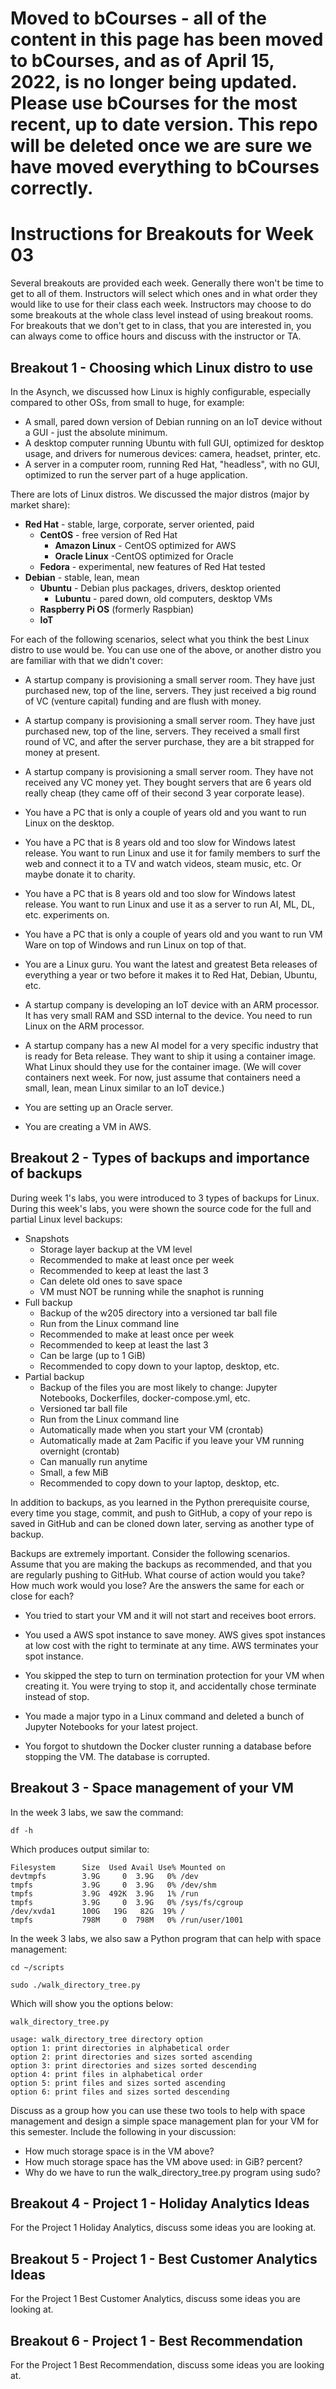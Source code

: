 # Moved to bCourses - all of the content in this page has been moved to bCourses, and as of April 15, 2022, is no longer being updated.  Please use bCourses for the most recent, up to date version. This repo will be deleted once we are sure we have moved everything to bCourses correctly.

# Instructions for Breakouts for Week 03

Several breakouts are provided each week.  Generally there won't be time to get to all of them. Instructors will select which ones and in what order they would like to use for their class each week.  Instructors may choose to do some breakouts at the whole class level instead of using breakout rooms.  For breakouts that we don't get to in class, that you are interested in, you can always come to office hours and discuss with the instructor or TA. 

## Breakout 1 - Choosing which Linux distro to use

In the Asynch, we discussed how Linux is highly configurable, especially compared to other OSs, from small to huge, for example:
* A small, pared down version of Debian running on an IoT device without a GUI - just the absolute minimum.
* A desktop computer running Ubuntu with full GUI, optimized for desktop usage, and drivers for numerous devices: camera, headset, printer, etc.
* A server in a computer room, running Red Hat, "headless", with no GUI, optimized to run the server part of a huge application.

There are lots of Linux distros.  We discussed the major distros (major by market share):

* **Red Hat** - stable, large, corporate, server oriented, paid
    * **CentOS** - free version of Red Hat
        * **Amazon Linux** - CentOS optimized for AWS
        * **Oracle Linux** -CentOS optimized for Oracle
    * **Fedora** - experimental, new features of Red Hat tested
* **Debian** - stable, lean, mean
    * **Ubuntu** - Debian plus packages, drivers, desktop oriented
        * **Lubuntu** - pared down, old computers, desktop VMs
    * **Raspberry Pi OS** (formerly Raspbian) 
    * **IoT**

For each of the following scenarios, select what you think the best Linux distro to use would be. You can use one of the above, or another distro you are familiar with that we didn't cover:

* A startup company is provisioning a small server room.  They have just purchased new, top of the line, servers.  They just received a big round of VC (venture capital) funding and are flush with money.

* A startup company is provisioning a small server room.  They have just purchased new, top of the line, servers.  They received a small first round of VC, and after the server purchase, they are a bit strapped for money at present.

* A startup company is provisioning a small server room.  They have not received any VC money yet.  They bought servers that are 6 years old really cheap (they came off of their second 3 year corporate lease).  

* You have a PC that is only a couple of years old and you want to run Linux on the desktop.

* You have a PC that is 8 years old and too slow for Windows latest release.  You want to run Linux and use it for family members to surf the web and connect it to a TV and watch videos, steam music, etc.  Or maybe donate it to charity.

* You have a PC that is 8 years old and too slow for Windows latest release.  You want to run Linux and use it as a server to run AI, ML, DL, etc. experiments on.

* You have a PC that is only a couple of years old and you want to run VM Ware on top of Windows and run Linux on top of that.

* You are a Linux guru.  You want the latest and greatest Beta releases of everything a year or two before it makes it to Red Hat, Debian, Ubuntu, etc.  

* A startup company is developing an IoT device with an ARM processor.  It has very small RAM and SSD internal to the device.  You need to run Linux on the ARM processor.

* A startup company has a new AI model for a very specific industry that is ready for Beta release.  They want to ship it using a container image.  What Linux should they use for the container image.  (We will cover containers next week.  For now, just assume that containers need a small, lean, mean Linux similar to an IoT device.)

* You are setting up an Oracle server.

* You are creating a VM in AWS.

## Breakout 2 - Types of backups and importance of backups

During week 1's labs, you were introduced to 3 types of backups for Linux.  During this week's labs, you were shown the source code for the full and partial Linux level backups:
* Snapshots
   * Storage layer backup at the VM level
   * Recommended to make at least once per week
   * Recommended to keep at least the last 3
   * Can delete old ones to save space
   * VM must NOT be running while the snaphot is running
* Full backup 
   * Backup of the w205 directory into a versioned tar ball file
   * Run from the Linux command line
   * Recommended to make at least once per week
   * Recommended to keep at least the last 3
   * Can be large (up to 1 GiB)
   * Recommended to copy down to your laptop, desktop, etc.
* Partial backup 
   * Backup of the files you are most likely to change: Jupyter Notebooks, Dockerfiles, docker-compose.yml, etc.
   * Versioned tar ball file
   * Run from the Linux command line
   * Automatically made when you start your VM (crontab)
   * Automatically made at 2am Pacific if you leave your VM running overnight (crontab)
   * Can manually run anytime
   * Small, a few MiB 
   * Recommended to copy down to your laptop, desktop, etc.

In addition to backups, as you learned in the Python prerequisite course, every time you stage, commit, and push to GitHub, a copy of your repo is saved in GitHub and can be cloned down later, serving as another type of backup.

Backups are extremely important.  Consider the following scenarios. Assume that you are making the backups as recommended, and that you are regularly pushing to GitHub.  What course of action would you take?  How much work would you lose?  Are the answers the same for each or close for each?

* You tried to start your VM and it will not start and receives boot errors.

* You used a AWS spot instance to save money.  AWS gives spot instances at low cost with the right to terminate at any time.  AWS terminates your spot instance.

* You skipped the step to turn on termination protection for your VM when creating it.  You were trying to stop it, and accidentally chose terminate instead of stop.

* You made a major typo in a Linux command and deleted a bunch of Jupyter Notebooks for your latest project.

* You forgot to shutdown the Docker cluster running a database before stopping the VM.  The database is corrupted.


## Breakout 3 - Space management of your VM

In the week 3 labs, we saw the command:

```
df -h

```
Which produces output similar to:
```
Filesystem      Size  Used Avail Use% Mounted on
devtmpfs        3.9G     0  3.9G   0% /dev
tmpfs           3.9G     0  3.9G   0% /dev/shm
tmpfs           3.9G  492K  3.9G   1% /run
tmpfs           3.9G     0  3.9G   0% /sys/fs/cgroup
/dev/xvda1      100G   19G   82G  19% /
tmpfs           798M     0  798M   0% /run/user/1001

```

In the week 3 labs, we also saw a Python program that can help with space management:

```
cd ~/scripts

sudo ./walk_directory_tree.py

```
Which will show you the options below:
```
walk_directory_tree.py

usage: walk_directory_tree directory option
option 1: print directories in alphabetical order
option 2: print directories and sizes sorted ascending
option 3: print directories and sizes sorted descending
option 4: print files in alphabetical order
option 5: print files and sizes sorted ascending
option 6: print files and sizes sorted descending

```

Discuss as a group how you can use these two tools to help with space management and design a simple space management plan for your VM for this semester.  Include the following in your discussion:
* How much storage space is in the VM above?
* How much storage space has the VM above used: in GiB?  percent?
* Why do we have to run the walk_directory_tree.py program using sudo?

## Breakout 4 - Project 1 - Holiday Analytics Ideas

For the Project 1 Holiday Analytics, discuss some ideas you are looking at.

## Breakout 5 - Project 1 - Best Customer Analytics Ideas

For the Project 1 Best Customer Analytics, discuss some ideas you are looking at.

## Breakout 6 - Project 1 - Best Recommendation

For the Project 1 Best Recommendation, discuss some ideas you are looking at.

